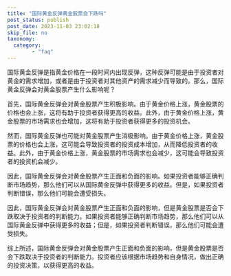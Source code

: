 ```yaml
---
title: "国际黄金反弹黄金股票会下跌吗"
post_status: publish
post_date: 2023-11-03 23:02:18
skip_file: no
taxonomy:
  category:
        - "faq"
---
```


国际黄金反弹是指黄金价格在一段时间内出现反弹，这种反弹可能是由于投资者对黄金的需求增加，或者是由于投资者对其他资产的需求减少而导致的。那么，国际黄金反弹会对黄金股票产生什么影响呢？

首先，国际黄金反弹会对黄金股票产生积极影响。由于黄金价格上涨，黄金股票的价格也会上涨，这将有助于投资者获得更高的收益。此外，由于黄金价格上涨，黄金股票的市场需求也会增加，这将有助于投资者获得更多的投资机会。

然而，国际黄金反弹也可能对黄金股票产生消极影响。由于黄金价格上涨，黄金股票的价格也会上涨，这可能会导致投资者的投资成本增加，从而降低投资者的收益。此外，由于黄金价格上涨，黄金股票的市场需求也会减少，这可能会导致投资者的投资机会减少。

因此，国际黄金反弹会对黄金股票产生正面和负面的影响。如果投资者能够正确判断市场趋势，那么他们可以从国际黄金反弹中获得更多的收益。但是，如果投资者判断错误，那么他们可能会遭受损失。

因此，国际黄金反弹会对黄金股票产生正面和负面的影响，但是黄金股票是否会下跌取决于投资者的判断能力。如果投资者能够正确判断市场趋势，那么他们可以从国际黄金反弹中获得更多的收益；但是，如果投资者判断错误，那么他们可能会遭受损失。

综上所述，国际黄金反弹会对黄金股票产生正面和负面的影响，但是黄金股票是否会下跌取决于投资者的判断能力。投资者应该根据市场趋势和自身情况，做出正确的投资决策，以获得更高的收益。
